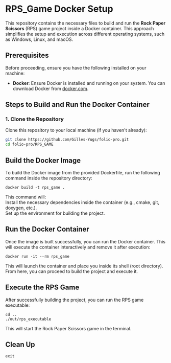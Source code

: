 # RPS_Game Docker Setup  
  
This repository contains the necessary files to build and run the **Rock Paper Scissors** (RPS) game project inside a Docker container. This approach simplifies the setup and execution across different operating systems, such as Windows, Linux, and macOS.  

## Prerequisites  

Before proceeding, ensure you have the following installed on your machine:  
- **Docker**: Ensure Docker is installed and running on your system. You can download Docker from [docker.com](https://www.docker.com/).  

## Steps to Build and Run the Docker Container  

### 1. Clone the Repository  

Clone this repository to your local machine (if you haven't already):  

```bash  
git clone https://github.com/Gilles-Yugs/folio-pro.git  
cd folio-pro/RPS_GAME  
```  
  
## Build the Docker Image  

To build the Docker image from the provided Dockerfile, run the following command inside the repository directory:  

```  
docker build -t rps_game .  
```  

This command will:  
Install the necessary dependencies inside the container (e.g., cmake, git, doxygen, etc.).  
Set up the environment for building the project.    

## Run the Docker Container  

Once the image is built successfully, you can run the Docker container. This will execute the container interactively and remove it after execution:  

```  
docker run -it --rm rps_game  
```  

This will launch the container and place you inside its shell (root directory). From here, you can proceed to build the project and execute it.  

## Execute the RPS Game

After successfully building the project, you can run the RPS game executable:  

```  
cd ..  
./out/rps_executable  
```  

This will start the Rock Paper Scissors game in the terminal.  

## Clean Up  

```  
exit  
```  